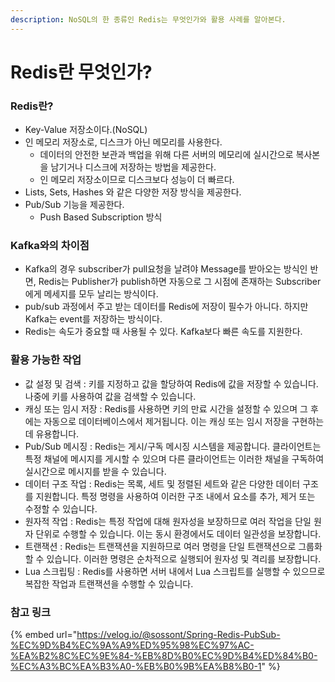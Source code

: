 ```yaml
---
description: NoSQL의 한 종류인 Redis는 무엇인가와 활용 사례를 알아본다.
---
```


# Redis란 무엇인가?

### Redis란?

* Key-Value 저장소이다.(NoSQL)
* 인 메모리 저장소로, 디스크가 아닌 메모리를 사용한다.&#x20;
  * 데이터의 안전한 보관과 백업을 위해 다른 서버의 메모리에 실시간으로 복사본을 남기거나 디스크에 저장하는 방법을 제공한다.
  * 인 메모리 저장소이므로 디스크보다 성능이 더 빠르다.
* Lists, Sets, Hashes 와 같은 다양한 저장 방식을 제공한다.
* Pub/Sub 기능을 제공한다.
  * Push Based Subscription 방식

### Kafka와의 차이점

* Kafka의 경우 subscriber가 pull요청을 날려야 Message를 받아오는 방식인 반면, Redis는 Publisher가 publish하면 자동으로 그 시점에 존재하는 Subscriber에게 메세지를 모두 날리는 방식이다.
* pub/sub 과정에서 주고 받는 데이터를 Redis에 저장이 필수가 아니다. 하지만 Kafka는 event를 저장하는 방식이다.
* Redis는 속도가 중요할 때 사용될 수 있다. Kafka보다 빠른 속도를 지원한다.

### 활용 가능한 작업

* 값 설정 및 검색 : 키를 지정하고 값을 할당하여 Redis에 값을 저장할 수 있습니다. 나중에 키를 사용하여 값을 검색할 수 있습니다.
* 캐싱 또는 임시 저장 : Redis를 사용하면 키의 만료 시간을 설정할 수 있으며 그 후에는 자동으로 데이터베이스에서 제거됩니다. 이는 캐싱 또는 임시 저장을 구현하는 데 유용합니다.
* Pub/Sub 메시징 : Redis는 게시/구독 메시징 시스템을 제공합니다. 클라이언트는 특정 채널에 메시지를 게시할 수 있으며 다른 클라이언트는 이러한 채널을 구독하여 실시간으로 메시지를 받을 수 있습니다.
* 데이터 구조 작업 : Redis는 목록, 세트 및 정렬된 세트와 같은 다양한 데이터 구조를 지원합니다. 특정 명령을 사용하여 이러한 구조 내에서 요소를 추가, 제거 또는 수정할 수 있습니다.
* 원자적 작업 : Redis는 특정 작업에 대해 원자성을 보장하므로 여러 작업을 단일 원자 단위로 수행할 수 있습니다. 이는 동시 환경에서도 데이터 일관성을 보장합니다.
* 트랜잭션 : Redis는 트랜잭션을 지원하므로 여러 명령을 단일 트랜잭션으로 그룹화할 수 있습니다. 이러한 명령은 순차적으로 실행되어 원자성 및 격리를 보장합니다.
* Lua 스크립팅 : Redis를 사용하면 서버 내에서 Lua 스크립트를 실행할 수 있으므로 복잡한 작업과 트랜잭션을 수행할 수 있습니다.

### 참고 링크

{% embed url="https://velog.io/@sossont/Spring-Redis-PubSub-%EC%9D%B4%EC%9A%A9%ED%95%98%EC%97%AC-%EA%B2%8C%EC%9E%84-%EB%8D%B0%EC%9D%B4%ED%84%B0-%EC%A3%BC%EA%B3%A0-%EB%B0%9B%EA%B8%B0-1" %}
